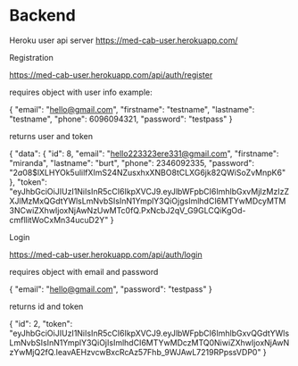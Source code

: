# Backend

Heroku user api server
https://med-cab-user.herokuapp.com/

Registration

https://med-cab-user.herokuapp.com/api/auth/register

requires object with user info
example:

{
    "email": "hello@gmail.com",
    "firstname": "testname",
    "lastname": "testname",
    "phone": 6096094321,
    "password": "testpass"
}

returns user and token

{
    "data": {
        "id": 8,
        "email": "hello223323ere331@gmail.com",
        "firstname": "miranda",
        "lastname": "burt",
        "phone": 2346092335,
        "password": "$2a$08$lXLHYOk5ulilfXImS24NZusxhxXNBO8tCLXG6jk82QWiSoZvMnpK6"
    },
    "token": "eyJhbGciOiJIUzI1NiIsInR5cCI6IkpXVCJ9.eyJlbWFpbCI6ImhlbGxvMjIzMzIzZXJlMzMxQGdtYWlsLmNvbSIsInN1YmplY3QiOjgsImlhdCI6MTYwMDcyMTM3NCwiZXhwIjoxNjAwNzUwMTc0fQ.PxNcbJ2qV_G9GLCQiKgOd-cmfllitWoCxMn34ucuD2Y"
}


Login

https://med-cab-user.herokuapp.com/api/auth/login

requires object with email and password

{
    "email": "hello@gmail.com",
    "password": "testpass"
}

returns id and token

{
    "id": 2,
    "token": "eyJhbGciOiJIUzI1NiIsInR5cCI6IkpXVCJ9.eyJlbWFpbCI6ImhlbGxvQGdtYWlsLmNvbSIsInN1YmplY3QiOjIsImlhdCI6MTYwMDczMTQ0NiwiZXhwIjoxNjAwNzYwMjQ2fQ.IeavAEHzvcwBxcRcAz57Fhb_9WJAwL7219RPpssVDP0"
}